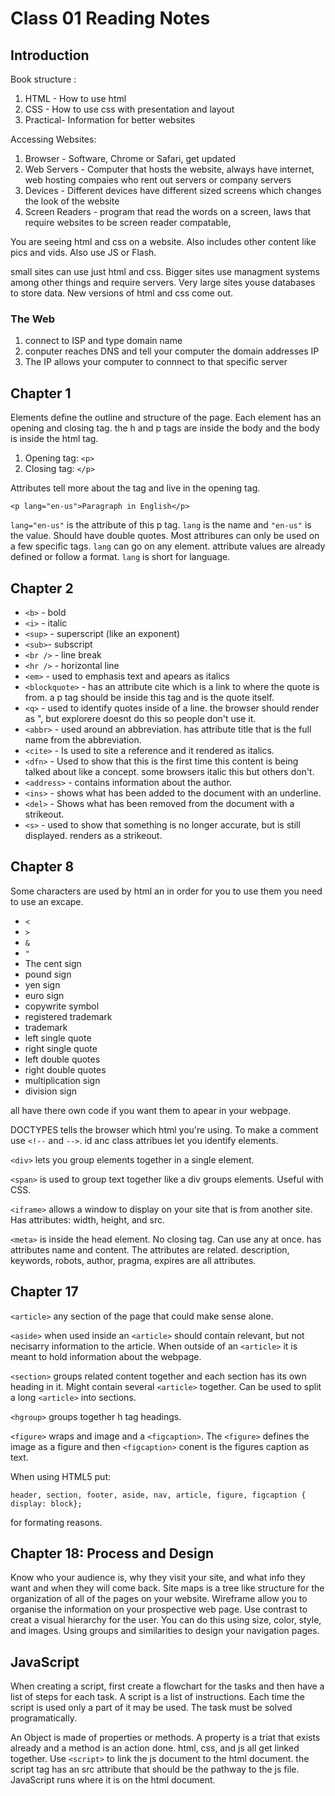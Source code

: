 # Class 01 Reading Notes

## Introduction

Book structure :

1. HTML - How to use html
2. CSS - How to use css with presentation and layout
3. Practical- Information for better websites

Accessing Websites:

1. Browser - Software, Chrome or Safari, get updated
2. Web Servers - Computer that hosts the website, always have internet, web hosting compaies who rent out servers or company servers
3. Devices - Different devices have different sized screens which changes the look of the website
4. Screen Readers - program that read the words on a screen, laws that require websites to be screen reader compatable,

You are seeing html and css on a website. Also includes other content like pics and vids. Also use JS or Flash.

small sites can use just html and css. Bigger sites use managment systems among other things and require servers. Very large sites youse databases to store data. New versions of html and css come out.

### The Web

1. connect to ISP and type domain name
2. conputer reaches DNS and tell your computer the domain addresses IP
3. The IP allows your computer to connnect to that specific server

## Chapter 1

Elements define the outline and structure of the page. Each element has an opening and closing tag. the h and p tags are inside the body and the body is inside the html tag.

1. Opening tag: `<p>`
2. Closing tag: `</p>`

Attributes tell more about the tag and live in the opening tag.

`<p lang="en-us">Paragraph in English</p>`

`lang="en-us"` is the attribute of this p tag. `lang` is the name and `"en-us"` is the value. Should have double quotes. Most attribures can only be used on a few specific tags. `lang` can go on any element. attribute values are already defined or follow a format. `lang` is short for language.

## Chapter 2

- `<b>` - bold
- `<i>` - italic
- `<sup>` - superscript (like an exponent)
- `<sub>`- subscript
- `<br />` - line break
- `<hr />` - horizontal line
- `<em>` - used to emphasis text and apears as italics
- `<blockquote>` - has an attribute cite which is a link to where the quote is from. a p tag should be inside this tag and is the quote itself.
- `<q>` - used to identify quotes inside of a line. the browser should render as ", but explorere doesnt do this so people don't use it.
- `<abbr>` - used around an abbreviation. has attribute title that is the full name from the abbreviation.
- `<cite>` - Is used to site a reference and it rendered as italics.
- `<dfn>` - Used to show that this is the first time this content is being talked about like a concept. some browsers italic this but others don't.
- `<address>` - contains information about the author.
- `<ins>` - shows what has been added to the document with an underline.
- `<del>` - Shows what has been removed from the document with a strikeout.
- `<s>` - used to show that something is no longer accurate, but is still displayed. renders as a strikeout.

## Chapter 8

Some characters are used by html an in order for you to use them you need to use an excape.

- `<`
- `>`
- `&`
- `"`
- The cent sign
- pound sign
- yen sign
- euro sign
- copywrite symbol
- registered trademark
- trademark
- left single quote
- right single quote
- left double quotes
- right double quotes
- multiplication sign
- division sign

all have there own code if you want them to apear in your webpage.

DOCTYPES tells the browser which html you're using.
To make a comment use `<!--` and `-->`.
id anc class attribues let you identify elements.

`<div>` lets you group elements together in a single element.

`<span>` is used to group text together like a div groups elements. Useful with CSS.

`<iframe>` allows a window to display on your site that is from another site. Has attributes: width, height, and src.

`<meta>` is inside the head element. No closing tag. Can use any at once. has attributes name and content. The attributes are related. description, keywords, robots, author, pragma, expires are all attributes.

## Chapter 17

`<article>` any section of the page that could make sense alone.

`<aside>` when used inside an `<article>` should contain relevant, but not necisarry information to the article. When outside of an `<article>` it is meant to hold information about the webpage.

`<section>` groups related content together and each section has its own heading in it. Might contain several `<article>` together. Can be used to split a long `<article>` into sections.

`<hgroup>` groups together h tag headings.

`<figure>` wraps and image and a `<figcaption>`. The `<figure>` defines the image as a figure and then `<figcaption>` conent is the figures caption as text.

When using HTML5 put:

`header, section, footer, aside, nav, article, figure, figcaption {`
`display: block};`

for formating reasons.

## Chapter 18: Process and Design

Know who your audience is, why they visit your site, and what info they want and when they will come back.
Site maps is a tree like structure for the organization of all of the pages on your website. Wireframe allow you to organise the information on your prospective web page. Use contrast to creat a visual hierarchy for the user. You can do this using size, color, style, and images. Using groups and similarities to design your navigation pages.

## JavaScript

When creating a script, first create a flowchart for the tasks and then have a list of steps for each task.
A script is a list of instructions. Each time the script is used only a part of it may be used. The task must be solved programatically.

An Object is made of properties or methods. A property is a triat that exists already and a method is an action done. html, css, and js all get linked together. Use `<script>` to link the js document to the html document. the script tag has an src attribute that should be the pathway to the js file. JavaScript runs where it is on the html document.
